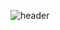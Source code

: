 ![header](https://capsule-render.vercel.app/api?type=wave&color=auto&height=300&section=header&text=P_BHoon&fontSize=90)

